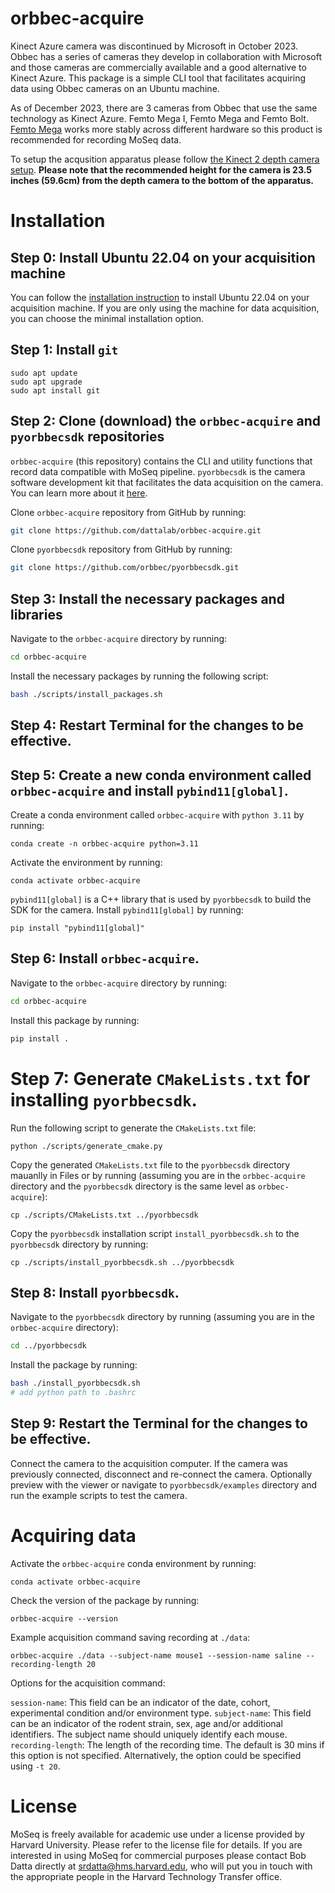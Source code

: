 # orbbec-acquire

Kinect Azure camera was discontinued by Microsoft in October 2023. Obbec has a series of cameras they develop in collaboration with Microsoft and those cameras are commercially available and a good alternative to Kinect Azure. This package is a simple CLI tool that facilitates acquiring data using Obbec cameras on an Ubuntu machine. 

As of December 2023, there are 3 cameras from Obbec that use the same technology as Kinect Azure. Femto Mega I, Femto Mega and Femto Bolt. [Femto Mega](https://www.orbbec.com/products/tof-camera/femto-mega/) works more stably across different hardware so this product is recommended for recording MoSeq data.

To setup the acqusition apparatus please follow [the Kinect 2 depth camera setup](https://github.com/dattalab/kinect2-nidaq/wiki). **Please note that the recommended height for the camera is 23.5 inches (59.6cm) from the depth camera to the bottom of the apparatus.**

# Installation

## Step 0: Install Ubuntu 22.04 on your acquisition machine
You can follow the [installation instruction](https://ubuntu.com/server/docs/installation) to install Ubuntu 22.04 on your acquisition machine. If you are only using the machine for data acquisition, you can choose the minimal installation option.

## Step 1: Install `git`
```
sudo apt update
sudo apt upgrade
sudo apt install git
```

## Step 2: Clone (download) the `orbbec-acquire` and `pyorbbecsdk` repositories
`orbbec-acquire` (this repository) contains the CLI and utility functions that record data compatible with MoSeq pipeline. `pyorbbecsdk` is the camera software development kit that facilitates the data acquisition on the camera. You can learn more about it [here](https://github.com/orbbec/pyorbbecsdk).

Clone `orbbec-acquire` repository from GitHub by running:
```bash
git clone https://github.com/dattalab/orbbec-acquire.git
```

Clone `pyorbbecsdk` repository from GitHub by running:
```bash
git clone https://github.com/orbbec/pyorbbecsdk.git
```

## Step 3: Install the necessary packages and libraries
<!-- curl ffmpeg and conda -->
Navigate to the `orbbec-acquire` directory by running:
```bash
cd orbbec-acquire
```
Install the necessary packages by running the following script:
```bash 
bash ./scripts/install_packages.sh
```

## Step 4: Restart Terminal for the changes to be effective.

## Step 5: Create a new conda environment called `orbbec-acquire` and install `pybind11[global]`.
Create a conda environment called `orbbec-acquire` with `python 3.11` by running:
```
conda create -n orbbec-acquire python=3.11
```
Activate the environment by running:
```
conda activate orbbec-acquire
```

`pybind11[global]` is a C++ library that is used by `pyorbbecsdk` to build the SDK for the camera. Install `pybind11[global]` by running:
```
pip install "pybind11[global]"
```

## Step 6: Install `orbbec-acquire`.
Navigate to the `orbbec-acquire` directory by running:
```bash
cd orbbec-acquire
```
Install this package by running:
```bash
pip install .
```

# Step 7: Generate `CMakeLists.txt` for installing `pyorbbecsdk`.
Run the following script to generate the `CMakeLists.txt` file:
```
python ./scripts/generate_cmake.py
```
Copy the generated `CMakeLists.txt` file to the `pyorbbecsdk` directory mauanlly in Files or by running
(assuming you are in the `orbbec-acquire` directory and the `pyorbbecsdk` directory is the same level as `orbbec-acquire`):
```
cp ./scripts/CMakeLists.txt ../pyorbbecsdk
```

Copy the `pyorbbecsdk` installation script `install_pyorbbecsdk.sh` to the `pyorbbecsdk` directory by running:
```
cp ./scripts/install_pyorbbecsdk.sh ../pyorbbecsdk
```

## Step 8: Install `pyorbbecsdk`.
Navigate to the `pyorbbecsdk` directory by running (assuming you are in the `orbbec-acquire` directory):
```bash
cd ../pyorbbecsdk
```

Install the package by running:
```bash
bash ./install_pyorbbecsdk.sh
# add python path to .bashrc
```

## Step 9: Restart the Terminal for the changes to be effective.

Connect the camera to the acquisition computer. If the camera was previously connected, disconnect and re-connect the camera. Optionally preview with the viewer or navigate to `pyorbbecsdk/examples` directory and run the example scripts to test the camera.


# Acquiring data

Activate the `orbbec-acquire` conda environment by running:
```
conda activate orbbec-acquire
```

Check the version of the package by running:
```
orbbec-acquire --version
```

Example acquisition command saving recording at `./data`:
```
orbbec-acquire ./data --subject-name mouse1 --session-name saline --recording-length 20 
```

Options for the acquisition command:

`session-name`: This field can be an indicator of the date, cohort, experimental condition and/or environment type.
`subject-name`: This field can be an indicator of the rodent strain, sex, age and/or additional identifiers. The subject name should uniquely identify each mouse.
`recording-length`: The length of the recording time. The default is 30 mins if this option is not specified. Alternatively, the option could be specified using `-t 20`.


# License
MoSeq is freely available for academic use under a license provided by Harvard University. Please refer to the license file for details. If you are interested in using MoSeq for commercial purposes please contact Bob Datta directly at srdatta@hms.harvard.edu, who will put you in touch with the appropriate people in the Harvard Technology Transfer office.
